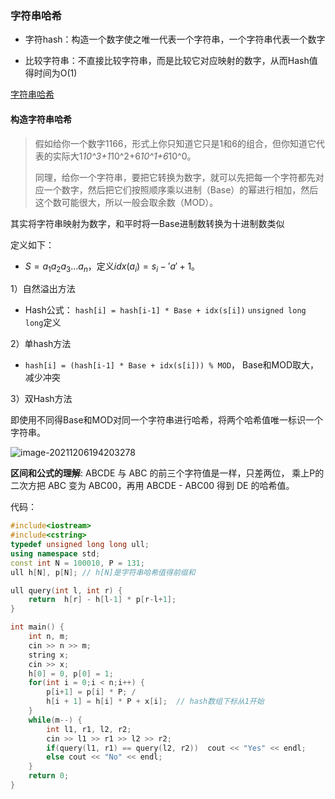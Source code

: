 ### 字符串哈希

- 字符hash：构造一个数字使之唯一代表一个字符串，一个字符串代表一个数字

- 比较字符串：不直接比较字符串，而是比较它对应映射的数字，从而Hash值得时间为O(1)

<a href = "https://blog.csdn.net/Mikchy/article/details/103995537">字符串哈希</a>

#### 构造字符串哈希

>假如给你一个数字1166，形式上你只知道它只是1和6的组合，但你知道它代表的实际大1*10^3+1*10^2+6*10^1+6*10^0。
>
>同理，给你一个字符串，要把它转换为数字，就可以先把每一个字符都先对应一个数字，然后把它们按照顺序乘以进制（Base）的幂进行相加，然后这个数可能很大，所以一般会取余数（MOD）。
>

其实将字符串映射为数字，和平时将一Base进制数转换为十进制数类似

定义如下：

- $S=a_1a_2a_3...a_n$，定义$idx(a_i) = s_i - 'a' + 1$。

1）自然溢出方法

- Hash公式： `hash[i] = hash[i-1] * Base + idx(s[i])` `unsigned long long`定义 

2）单hash方法

- `hash[i] = (hash[i-1] * Base + idx(s[i])) % MOD`， Base和MOD取大，减少冲突

3）双Hash方法

即使用不同得Base和MOD对同一个字符串进行哈希，将两个哈希值唯一标识一个字符串。

![image-20211206194203278](https://cdn.jsdelivr.net/gh/moon-Light404/my-picGo@master/img/202112061942784.png)

**区间和公式的理解**: ABCDE 与 ABC 的前三个字符值是一样，只差两位，
乘上P的二次方把 ABC 变为 ABC00，再用 ABCDE - ABC00 得到 DE 的哈希值。

代码：

```c++
#include<iostream>
#include<cstring>
typedef unsigned long long ull;
using namespace std;
const int N = 100010, P = 131;
ull h[N], p[N]; // h[N]是字符串哈希值得前缀和

ull query(int l, int r) {
    return  h[r] - h[l-1] * p[r-l+1];     
}

int main() {
    int n, m;
    cin >> n >> m;
    string x;
    cin >> x;
    h[0] = 0, p[0] = 1;
    for(int i = 0;i < n;i++) {
        p[i+1] = p[i] * P; /
        h[i + 1] = h[i] * P + x[i];  // hash数组下标从1开始
    }
    while(m--) {
        int l1, r1, l2, r2;
        cin >> l1 >> r1 >> l2 >> r2;
        if(query(l1, r1) == query(l2, r2))  cout << "Yes" << endl;
        else cout << "No" << endl;
    }
    return 0;
}
```

